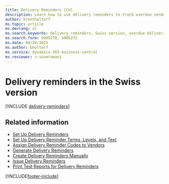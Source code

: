 ```yaml
---
title: Delivery Reminders [CH]
description: Learn how to use delivery reminders to track overdue vendor shipments, and to remind vendors about overdue deliveries in the Swiss version. 
author: brentholtorf
ms.topic: article
ms.devlang: al
ms.search.keywords: delivery reminders, Swiss version, overdue deliveries, vendor shipments, track vendor shipments, remind vendors
ms.search.form: 5005270, 5005272
ms.date: 04/28/2025
ms.author: bholtorf
ms.service: dynamics-365-business-central
ms.reviewer: v-soumramani
---
```


# Delivery reminders in the Swiss version

[!INCLUDE [delivery-reminders](../includes/ATCHDE/delivery-reminders.md)]

## Related information

- [Set Up Delivery Reminders](how-to-set-up-delivery-reminders.md)
- [Set Up Delivery Reminder Terms, Levels, and Text](how-to-set-up-delivery-reminder-terms-levels-and-text.md)
- [Assign Delivery Reminder Codes to Vendors](how-to-assign-delivery-reminder-codes-to-vendors.md)   
- [Generate Delivery Reminders](how-to-generate-delivery-reminders.md)
- [Create Delivery Reminders Manually](how-to-create-delivery-reminders-manually.md)
- [Issue Delivery Reminders](how-to-issue-delivery-reminders.md)
- [Print Test Reports for Delivery Reminders](how-to-print-test-reports-for-delivery-reminders.md)

[!INCLUDE[footer-include](../../includes/footer-banner.md)]
